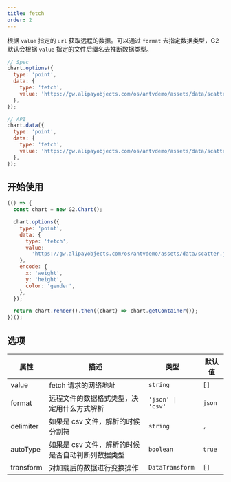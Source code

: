 ```yaml
---
title: fetch
order: 2
---
```


根据 `value` 指定的 `url` 获取远程的数据。可以通过 `format` 去指定数据类型，G2 默认会根据 `value` 指定的文件后缀名去推断数据类型。

```js
// Spec
chart.options({
  type: 'point',
  data: {
    type: 'fetch',
    value: 'https://gw.alipayobjects.com/os/antvdemo/assets/data/scatter.json',
  },
});
```

```js
// API
chart.data({
  type: 'point',
  data: {
    type: 'fetch',
    value: 'https://gw.alipayobjects.com/os/antvdemo/assets/data/scatter.json',
  },
});
```

## 开始使用

```js | ob
(() => {
  const chart = new G2.Chart();

  chart.options({
    type: 'point',
    data: {
      type: 'fetch',
      value:
        'https://gw.alipayobjects.com/os/antvdemo/assets/data/scatter.json',
    },
    encode: {
      x: 'weight',
      y: 'height',
      color: 'gender',
    },
  });

  return chart.render().then((chart) => chart.getContainer());
})();
```

## 选项

| 属性      | 描述                                              | 类型              | 默认值 |
| --------- | ------------------------------------------------- | ----------------- | ------ |
| value     | fetch 请求的网络地址                              | `string`          | `[]`   |
| format    | 远程文件的数据格式类型，决定用什么方式解析        | `'json' \| 'csv'` | `json` |
| delimiter | 如果是 csv 文件，解析的时候分割符                 | `string`          | `,`    |
| autoType  | 如果是 csv 文件，解析的时候是否自动判断列数据类型 | `boolean`         | `true` |
| transform | 对加载后的数据进行变换操作                        | `DataTransform`   | `[]`   |
